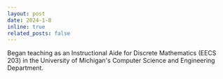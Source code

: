 ```yaml
---
layout: post
date: 2024-1-8
inline: true
related_posts: false
---
```


Began teaching as an Instructional Aide for Discrete Mathematics (EECS 203) in the University of Michigan's Computer Science and Engineering Department.
